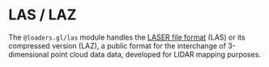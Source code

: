 # LAS / LAZ

The `@loaders.gl/las` module handles the [LASER file format](https://www.asprs.org/divisions-committees/lidar-division/laser-las-file-format-exchange-activities) (LAS) or its compressed version (LAZ), a public format for the interchange of 3-dimensional point cloud data data, developed for LIDAR mapping purposes.
